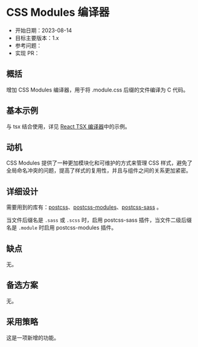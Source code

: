 # CSS Modules 编译器

- 开始日期：2023-08-14
- 目标主要版本：1.x
- 参考问题：
- 实现 PR：

## 概括

增加 CSS Modules 编译器，用于将 .module.css 后缀的文件编译为 C 代码。

## 基本示例

与 tsx 结合使用，详见 [React TSX 编译器](./react-tsx-compiler)中的示例。

## 动机

CSS Modules 提供了一种更加模块化和可维护的方式来管理 CSS 样式，避免了全局命名冲突的问题，提高了样式的复用性，并且与组件之间的关系更加紧密。

## 详细设计

需要用到的库有：[postcss](https://www.npmjs.com/package/postcss)、[postcss-modules](https://www.npmjs.com/package/postcss-modules)、[postcss-sass](https://www.npmjs.com/package/postcss-sass) 。

当文件后缀名是 `.sass` 或 `.scss` 时，启用 postcss-sass 插件，当文件二级后缀名是 `.module` 时启用 postcss-modules 插件。

## 缺点

无。

## 备选方案

无。

## 采用策略

这是一项新增的功能。
